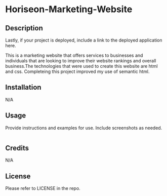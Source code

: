 # Horiseon-Marketing-Website

## Description

Lastly, if your project is deployed, include a link to the deployed application here.

This is a marketing website that offers services to businesses and individuals that are looking to improve their website rankings and overall business.The technologies that were used to create this website are html and css. Completeing this project improved my use of semantic html.

## Installation

N/A

## Usage

Provide instructions and examples for use. Include screenshots as needed.

```![screenshot](https://github.com/Daniel-Notice/Horiseon-Marketing-Website/assets/144740252/9bedb81b-0804-4697-a729-c4006fdc2f6b)
```

## Credits

N/A

## License

Please refer to LICENSE in the repo.
